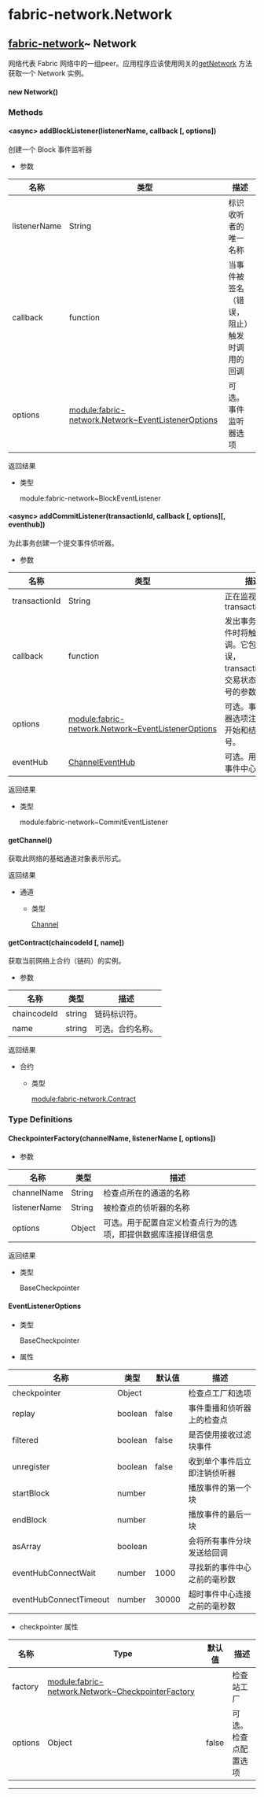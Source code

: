 # fabric-network.Network

## [fabric-network](https://hyperledger.github.io/fabric-sdk-node/release-1.4/module-fabric-network.html)~ Network

网络代表 Fabric 网络中的一组peer。应用程序应该使用网关的[getNetwork](https://hyperledger.github.io/fabric-sdk-node/release-1.4/module-fabric-network.Gateway.html#getNetwork) 方法获取一个 Network 实例。

#### new Network()

### Methods

#### &lt;async&gt; addBlockListener(listenerName, callback [, options])

创建一个 Block 事件监听器

- 参数

| 名称         | 类型                                                                                                                                                                     | 描述                                       |
| ------------ | ------------------------------------------------------------------------------------------------------------------------------------------------------------------------ | ------------------------------------------ |
| listenerName | String                                                                                                                                                                   | 标识收听者的唯一名称                       |
| callback     | function                                                                                                                                                                 | 当事件被签名（错误，阻止）触发时调用的回调 |
| options      | [module:fabric-network.Network~EventListenerOptions](https://hyperledger.github.io/fabric-sdk-node/release-1.4/module-fabric-network.Network.html#~EventListenerOptions) | 可选。事件监听器选项                       |

返回结果

- 类型

  module:fabric-network~BlockEventListener

#### &lt;async&gt; addCommitListener(transactionId, callback [, options][, eventhub])

为此事务创建一个提交事件侦听器。

- 参数

| 名称          | 类型                                                                                                                                                                     | 描述                                                                              |
| ------------- | ------------------------------------------------------------------------------------------------------------------------------------------------------------------------ | --------------------------------------------------------------------------------- |
| transactionId | String                                                                                                                                                                   | 正在监视 transactionId                                                            |
| callback      | function                                                                                                                                                                 | 发出事务提交事件时将触发此回调。它包含错误，transactionId，交易状态和块编号的参数 |
| options       | [module:fabric-network.Network~EventListenerOptions](https://hyperledger.github.io/fabric-sdk-node/release-1.4/module-fabric-network.Network.html#~EventListenerOptions) | 可选。事件侦听器选项注册允许开始和结束块号。                                      |
| eventHub      | [ChannelEventHub](https://hyperledger.github.io/fabric-sdk-node/release-1.4/ChannelEventHub.html)                                                                        | 可选。用于覆盖事件中心选择                                                        |

返回结果

- 类型

  module:fabric-network~CommitEventListener

#### getChannel()

获取此网络的基础通道对象表示形式。

返回结果

- 通道

  - 类型

    [Channel](https://hyperledger.github.io/fabric-sdk-node/release-1.4/Channel.html)

#### getContract(chaincodeId [, name])

获取当前网络上合约（链码）的实例。

- 参数

| 名称        | 类型   | 描述             |
| ----------- | ------ | ---------------- |
| chaincodeId | string | 链码标识符。     |
| name        | string | 可选。合约名称。 |

返回结果

- 合约

  - 类型

    [module:fabric-network.Contract](https://hyperledger.github.io/fabric-sdk-node/release-1.4/module-fabric-network.Contract.html)

### Type Definitions

#### CheckpointerFactory(channelName, listenerName [, options])

- 参数

| 名称         | 类型   | 描述                                                           |
| ------------ | ------ | -------------------------------------------------------------- |
| channelName  | String | 检查点所在的通道的名称                                         |
| listenerName | String | 被检查点的侦听器的名称                                         |
| options      | Object | 可选。用于配置自定义检查点行为的选项，即提供数据库连接详细信息 |

返回结果

- 类型

  BaseCheckpointer

#### EventListenerOptions

- 类型

  BaseCheckpointer

- 属性

| 名称                   | 类型    | 默认值 | 描述                         |
| ---------------------- | ------- | ------ | ---------------------------- |
| checkpointer           | Object  |        | 检查点工厂和选项             |
| replay                 | boolean | false  | 事件重播和侦听器上的检查点   |
| filtered               | boolean | false  | 是否使用接收过滤块事件       |
| unregister             | boolean | false  | 收到单个事件后立即注销侦听器 |
| startBlock             | number  |        | 播放事件的第一个块           |
| endBlock               | number  |        | 播放事件的最后一块           |
| asArray                | boolean |        | 会将所有事件分块发送给回调   |
| eventHubConnectWait    | number  | 1000   | 寻找新的事件中心之前的毫秒数 |
| eventHubConnectTimeout | number  | 30000  | 超时事件中心连接之前的毫秒数 |

- checkpointer 属性

| 名称    | Type                                                                                                                                                                   | 默认值 | 描述                 |
| ------- | ---------------------------------------------------------------------------------------------------------------------------------------------------------------------- | ------ | -------------------- |
| factory | [module:fabric-network.Network~CheckpointerFactory](https://hyperledger.github.io/fabric-sdk-node/release-1.4/module-fabric-network.Network.html#~CheckpointerFactory) |        | 检查站工厂           |
| options | Object                                                                                                                                                                 | false  | 可选。检查点配置选项 |

---
